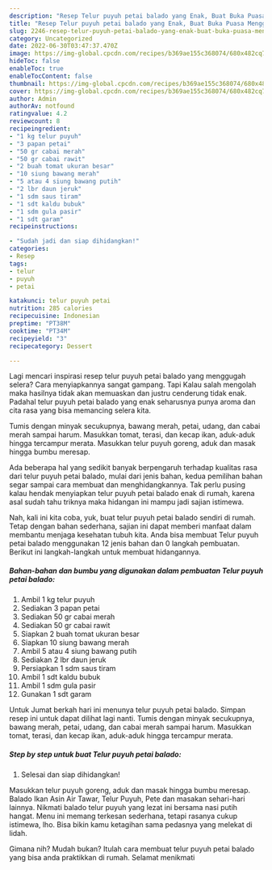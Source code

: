 ```yaml
---
description: "Resep Telur puyuh petai balado yang Enak, Buat Buka Puasa Menggugah Selera"
title: "Resep Telur puyuh petai balado yang Enak, Buat Buka Puasa Menggugah Selera"
slug: 2246-resep-telur-puyuh-petai-balado-yang-enak-buat-buka-puasa-menggugah-selera
category: Uncategorized
date: 2022-06-30T03:47:37.470Z
image: https://img-global.cpcdn.com/recipes/b369ae155c368074/680x482cq70/telur-puyuh-petai-balado-foto-resep-utama.jpg
hideToc: false
enableToc: true
enableTocContent: false
thumbnail: https://img-global.cpcdn.com/recipes/b369ae155c368074/680x482cq70/telur-puyuh-petai-balado-foto-resep-utama.jpg
cover: https://img-global.cpcdn.com/recipes/b369ae155c368074/680x482cq70/telur-puyuh-petai-balado-foto-resep-utama.jpg
author: Admin
authorAv: notfound
ratingvalue: 4.2
reviewcount: 8
recipeingredient:
- "1 kg telur puyuh"
- "3 papan petai"
- "50 gr cabai merah"
- "50 gr cabai rawit"
- "2 buah tomat ukuran besar"
- "10 siung bawang merah"
- "5 atau 4 siung bawang putih"
- "2 lbr daun jeruk"
- "1 sdm saus tiram"
- "1 sdt kaldu bubuk"
- "1 sdm gula pasir"
- "1 sdt garam"
recipeinstructions:

- "Sudah jadi dan siap dihidangkan!"
categories:
- Resep
tags:
- telur
- puyuh
- petai

katakunci: telur puyuh petai 
nutrition: 285 calories
recipecuisine: Indonesian
preptime: "PT38M"
cooktime: "PT34M"
recipeyield: "3"
recipecategory: Dessert

---
```



Lagi mencari inspirasi resep telur puyuh petai balado yang menggugah selera? Cara menyiapkannya sangat gampang. Tapi Kalau salah mengolah maka hasilnya tidak akan memuaskan dan justru cenderung tidak enak. Padahal telur puyuh petai balado yang enak seharusnya punya aroma dan cita rasa yang bisa memancing selera kita.


Tumis dengan minyak secukupnya, bawang merah, petai, udang, dan cabai merah sampai harum. Masukkan tomat, terasi, dan kecap ikan, aduk-aduk hingga tercampur merata. Masukkan telur puyuh goreng, aduk dan masak hingga bumbu meresap.

Ada beberapa hal yang sedikit banyak berpengaruh terhadap kualitas rasa dari telur puyuh petai balado, mulai dari jenis bahan, kedua pemilihan bahan segar sampai cara membuat dan menghidangkannya. Tak perlu pusing kalau hendak menyiapkan telur puyuh petai balado enak di rumah, karena asal sudah tahu triknya maka hidangan ini mampu jadi sajian istimewa.


Nah, kali ini kita coba, yuk, buat telur puyuh petai balado sendiri di rumah. Tetap dengan bahan sederhana, sajian ini dapat memberi manfaat dalam membantu menjaga kesehatan tubuh kita. Anda bisa membuat Telur puyuh petai balado menggunakan 12 jenis bahan dan 0 langkah pembuatan. Berikut ini langkah-langkah untuk membuat hidangannya.

<!--inarticleads1-->

##### Bahan-bahan dan bumbu yang digunakan dalam pembuatan Telur puyuh petai balado:

1. Ambil 1 kg telur puyuh
1. Sediakan 3 papan petai
1. Sediakan 50 gr cabai merah
1. Sediakan 50 gr cabai rawit
1. Siapkan 2 buah tomat ukuran besar
1. Siapkan 10 siung bawang merah
1. Ambil 5 atau 4 siung bawang putih
1. Sediakan 2 lbr daun jeruk
1. Persiapkan 1 sdm saus tiram
1. Ambil 1 sdt kaldu bubuk
1. Ambil 1 sdm gula pasir
1. Gunakan 1 sdt garam


Untuk Jumat berkah hari ini menunya telur puyuh petai balado. Simpan resep ini untuk dapat dilihat lagi nanti. Tumis dengan minyak secukupnya, bawang merah, petai, udang, dan cabai merah sampai harum. Masukkan tomat, terasi, dan kecap ikan, aduk-aduk hingga tercampur merata. 

<!--inarticleads2-->

##### Step by step untuk buat Telur puyuh petai balado:


1. Selesai dan siap dihidangkan!

Masukkan telur puyuh goreng, aduk dan masak hingga bumbu meresap. Balado Ikan Asin Air Tawar, Telur Puyuh, Pete dan masakan sehari-hari lainnya. Nikmati balado telur puyuh yang lezat ini bersama nasi putih hangat. Menu ini memang terkesan sederhana, tetapi rasanya cukup istimewa, lho. Bisa bikin kamu ketagihan sama pedasnya yang melekat di lidah. 

Gimana nih? Mudah bukan? Itulah cara membuat telur puyuh petai balado yang bisa anda praktikkan di rumah. Selamat menikmati
